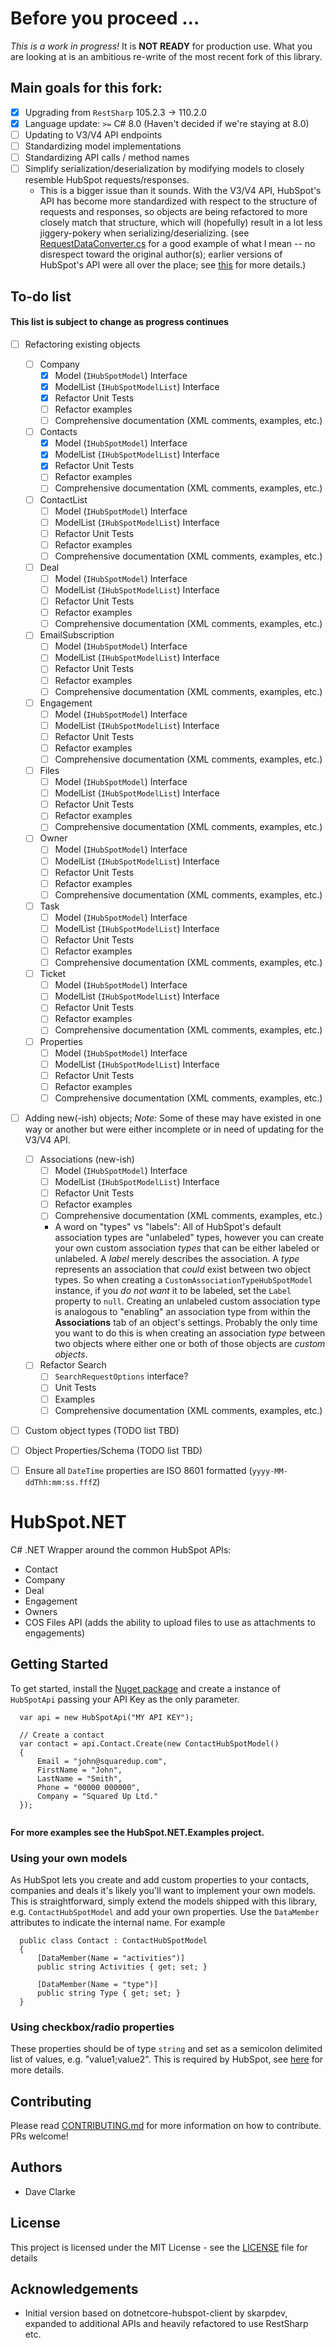# Before you proceed ...

_This is a work in progress!_ It is __NOT READY__ for production use. What you are looking at is an ambitious re-write
of the most recent fork of this library. 

## Main goals for this fork:

* [x] Upgrading from `RestSharp` 105.2.3 -> 110.2.0
* [x] Language update: `>=` C# 8.0 (Haven't decided if we're staying at 8.0)
* [ ] Updating to V3/V4 API endpoints
* [ ] Standardizing model implementations
* [ ] Standardizing API calls / method names
* [ ] Simplify serialization/deserialization by modifying models to closely resemble HubSpot requests/responses.
  * This is a bigger issue than it sounds. With the V3/V4 API, HubSpot's API has become more standardized with respect 
    to the structure of requests and responses, so objects are being refactored to more closely match that structure,
    which will (hopefully) result in a lot less jiggery-pokery when serializing/deserializing. (see [RequestDataConverter.cs](https://github.com/chamilton-ccn/HubSpot.NET/blob/trunk/HubSpot.NET/Core/Requests/RequestDataConverter.cs)
    for a good example of what I mean -- no disrespect toward the original author(s); earlier versions of HubSpot's API were all over the place; see [this](https://developers.hubspot.com/blog/building-the-next-generation-of-hubspots-apis) for more details.)

## To-do list

#### This list is subject to change as progress continues

* [ ] Refactoring existing objects
  * [ ] Company
    * [x] Model (`IHubSpotModel`) Interface
    * [x] ModelList (`IHubSpotModelList`) Interface
    * [x] Refactor Unit Tests
    * [ ] Refactor examples
    * [ ] Comprehensive documentation (XML comments, examples, etc.)
  * [ ] Contacts
    * [x] Model (`IHubSpotModel`) Interface
    * [x] ModelList (`IHubSpotModelList`) Interface
    * [x] Refactor Unit Tests
    * [ ] Refactor examples
    * [ ] Comprehensive documentation (XML comments, examples, etc.)
  * [ ] ContactList
    * [ ] Model (`IHubSpotModel`) Interface
    * [ ] ModelList (`IHubSpotModelList`) Interface
    * [ ] Refactor Unit Tests
    * [ ] Refactor examples
    * [ ] Comprehensive documentation (XML comments, examples, etc.)
  * [ ] Deal
    * [ ] Model (`IHubSpotModel`) Interface
    * [ ] ModelList (`IHubSpotModelList`) Interface
    * [ ] Refactor Unit Tests
    * [ ] Refactor examples
    * [ ] Comprehensive documentation (XML comments, examples, etc.)
  * [ ] EmailSubscription
    * [ ] Model (`IHubSpotModel`) Interface
    * [ ] ModelList (`IHubSpotModelList`) Interface
    * [ ] Refactor Unit Tests
    * [ ] Refactor examples
    * [ ] Comprehensive documentation (XML comments, examples, etc.)
  * [ ] Engagement
    * [ ] Model (`IHubSpotModel`) Interface
    * [ ] ModelList (`IHubSpotModelList`) Interface
    * [ ] Refactor Unit Tests
    * [ ] Refactor examples
    * [ ] Comprehensive documentation (XML comments, examples, etc.)
  * [ ] Files
    * [ ] Model (`IHubSpotModel`) Interface
    * [ ] ModelList (`IHubSpotModelList`) Interface
    * [ ] Refactor Unit Tests
    * [ ] Refactor examples
    * [ ] Comprehensive documentation (XML comments, examples, etc.)
  * [ ] Owner
    * [ ] Model (`IHubSpotModel`) Interface
    * [ ] ModelList (`IHubSpotModelList`) Interface
    * [ ] Refactor Unit Tests
    * [ ] Refactor examples
    * [ ] Comprehensive documentation (XML comments, examples, etc.)
  * [ ] Task
    * [ ] Model (`IHubSpotModel`) Interface
    * [ ] ModelList (`IHubSpotModelList`) Interface
    * [ ] Refactor Unit Tests
    * [ ] Refactor examples
    * [ ] Comprehensive documentation (XML comments, examples, etc.)
  * [ ] Ticket
    * [ ] Model (`IHubSpotModel`) Interface
    * [ ] ModelList (`IHubSpotModelList`) Interface
    * [ ] Refactor Unit Tests
    * [ ] Refactor examples
    * [ ] Comprehensive documentation (XML comments, examples, etc.)
  * [ ] Properties
    * [ ] Model (`IHubSpotModel`) Interface
    * [ ] ModelList (`IHubSpotModelList`) Interface
    * [ ] Refactor Unit Tests
    * [ ] Refactor examples
    * [ ] Comprehensive documentation (XML comments, examples, etc.)
* [ ] Adding new(-ish) objects; _Note:_ Some of these may have existed in one way or another but were either incomplete 
      or in need of updating for the V3/V4 API. 
  * [ ] Associations (new-ish)
    * [ ] Model (`IHubSpotModel`) Interface
    * [ ] ModelList (`IHubSpotModelList`) Interface
    * [ ] Refactor Unit Tests
    * [ ] Refactor examples
    * [ ] Comprehensive documentation (XML comments, examples, etc.)
    * A word on "types" vs "labels": All of HubSpot's default association types are "unlabeled" types, however you can 
      create your own custom association _types_ that can be either labeled or unlabeled. A _label_ merely describes the 
      association. A _type_ represents an association that _could_ exist between two object types. So when creating a 
      `CustomAssociationTypeHubSpotModel` instance, if you _do not want_ it to be labeled, set the `Label` property to 
      `null`. Creating an unlabeled custom association type is analogous to "enabling" an association type from within 
      the __Associations__ tab of an object's settings. Probably the only time you want to do this is when creating an
      association _type_ between two objects where either one or both of those objects are _custom objects_. 
  * [ ] Refactor Search
    * [ ] `SearchRequestOptions` interface?
    * [ ] Unit Tests
    * [ ] Examples
    * [ ] Comprehensive documentation (XML comments, examples, etc.)
* [ ] Custom object types (TODO list TBD)
* [ ] Object Properties/Schema (TODO list TBD)
* [ ] Ensure all `DateTime` properties are ISO 8601 formatted (`yyyy-MM-ddThh:mm:ss.fffZ`)

 
# HubSpot.NET
C# .NET Wrapper around the common HubSpot APIs:

* Contact
* Company
* Deal
* Engagement
* Owners
* COS Files API (adds the ability to upload files to use as attachments to engagements)

## Getting Started
To get started, install the [Nuget package](https://www.nuget.org/packages/Chinchilla.HubSpot.NET/) and create a instance of `HubSpotApi` passing your API Key as the only parameter. 

```
  var api = new HubSpotApi("MY API KEY");
  
  // Create a contact
  var contact = api.Contact.Create(new ContactHubSpotModel()
  {
      Email = "john@squaredup.com",
      FirstName = "John",
      LastName = "Smith",
      Phone = "00000 000000",
      Company = "Squared Up Ltd."
  });
  
```
**For more examples see the HubSpot.NET.Examples project.**

### Using your own models
As HubSpot lets you create and add custom properties to your contacts, companies and deals it's likely you'll want to implement your own models. This is straightforward, simply extend the models shipped with this library, e.g. `ContactHubSpotModel` and add your own properties. Use the `DataMember` attributes to indicate the internal name. For example

```
  public class Contact : ContactHubSpotModel
  {
      [DataMember(Name = "activities")]
      public string Activities { get; set; }

      [DataMember(Name = "type")]
      public string Type { get; set; }
  }
```
### Using checkbox/radio properties
These properties should be of type `string` and set as a semicolon delimited list of values, e.g. "value1;value2". This is required by HubSpot, see [here](https://developers.hubspot.com/docs/faq/how-do-i-set-multiple-values-for-checkbox-properties) for more details.

## Contributing
Please read [CONTRIBUTING.md](https://github.com/squaredup/HubSpot.NET/blob/master/CONTRIBUTING.md) for more information on how to contribute. PRs welcome!

## Authors
* Dave Clarke

## License
This project is licensed under the MIT License - see the [LICENSE](https://github.com/squaredup/HubSpot.NET/blob/master/LICENSE) file for details

## Acknowledgements
* Initial version based on dotnetcore-hubspot-client by skarpdev, expanded to additional APIs and heavily refactored to use RestSharp etc.

